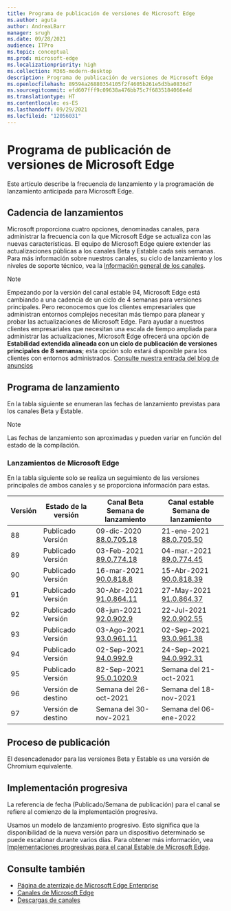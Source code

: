 ```yaml
---
title: Programa de publicación de versiones de Microsoft Edge
ms.author: aguta
author: AndreaLBarr
manager: srugh
ms.date: 09/28/2021
audience: ITPro
ms.topic: conceptual
ms.prod: microsoft-edge
ms.localizationpriority: high
ms.collection: M365-modern-desktop
description: Programa de publicación de versiones de Microsoft Edge
ms.openlocfilehash: 89594a26880354105f2f4605b261e5d3ba0836d7
ms.sourcegitcommit: efd607fff9c09638a476bb75c7f6835184066e4d
ms.translationtype: HT
ms.contentlocale: es-ES
ms.lasthandoff: 09/29/2021
ms.locfileid: "12056031"
---
```

# <a name="microsoft-edge-release-schedule"></a>Programa de publicación de versiones de Microsoft Edge

Este artículo describe la frecuencia de lanzamiento y la programación de lanzamiento anticipada para Microsoft Edge.

## <a name="release-cadence"></a>Cadencia de lanzamientos

Microsoft proporciona cuatro opciones, denominadas canales, para administrar la frecuencia con la que Microsoft Edge se actualiza con las nuevas características. El equipo de Microsoft Edge quiere extender las actualizaciones públicas a los canales Beta y Estable cada seis semanas. Para más información sobre nuestros canales, su ciclo de lanzamiento y los niveles de soporte técnico, vea la [Información general de los canales](./microsoft-edge-channels.md#channel-overview).

> [!NOTE]
> Empezando por la versión del canal estable 94, Microsoft Edge está cambiando a una cadencia de un ciclo de 4 semanas para versiones principales. Pero reconocemos que los clientes empresariales que administran entornos complejos necesitan más tiempo para planear y probar las actualizaciones de Microsoft Edge. Para ayudar a nuestros clientes empresariales que necesitan una escala de tiempo ampliada para administrar las actualizaciones, Microsoft Edge ofrecerá una opción de **Estabilidad extendida alineada con un ciclo de publicación de versiones principales de 8 semanas**; esta opción solo estará disponible para los clientes con entornos administrados. [Consulte nuestra entrada del blog de anuncios](https://blogs.windows.com/msedgedev/2021/07/15/opt-in-extended-stable-release-cycle/)

## <a name="release-schedule"></a>Programa de lanzamiento

En la tabla siguiente se enumeran las fechas de lanzamiento previstas para los canales Beta y Estable.

> [!NOTE]
> Las fechas de lanzamiento son aproximadas y pueden variar en función del estado de la compilación.

### <a name="microsoft-edge-releases"></a>Lanzamientos de Microsoft Edge

En la tabla siguiente solo se realiza un seguimiento de las versiones principales de ambos canales y se proporciona información para estas.

| Versión | Estado de la versión | Canal Beta<br>Semana de lanzamiento | Canal estable<br>Semana de lanzamiento |
|---------|-----|------|--------|
| 88 | Publicado<br>Versión | 09-dic-2020<br>[88.0.705.18](/deployedge/microsoft-edge-relnote-archive-beta-channel#version-88070518-december-9) | 21-ene-2021<br>[88.0.705.50](/deployedge/microsoft-edge-relnote-archive-stable-channel#version-88070550-january-21)|
| 89 | Publicado<br>Versión | 03-Feb-2021<br>[89.0.774.18](/deployedge/microsoft-edge-relnote-beta-channel#version-89077423-february-8) | 04-mar.-2021<br>[89.0.774.45](/deployedge/microsoft-edge-relnote-stable-channel#version-89077445-march-4) |
| 90 | Publicado<br>Versión | 16-mar-2021<br>[90.0.818.8](/deployedge/microsoft-edge-relnote-beta-channel#version-9008188-march-16) | 15-Abr-2021<BR>[90.0.818.39](/deployedge/microsoft-edge-relnote-stable-channel#version-90081839-april-15) |
| 91 | Publicado<br>Versión | 30-Abr-2021<br>[91.0.864.11](/deployedge/microsoft-edge-relnote-beta-channel#version-91086411-april-30) | 27-May-2021<BR>[91.0.864.37](/deployedge/microsoft-edge-relnote-stable-channel#version-91086437-may-27) |
| 92 | Publicado<br>Versión | 08-jun-2021<br>[92.0.902.9](/deployedge/microsoft-edge-relnote-beta-channel#version-9209029-june-08) | 22-Jul-2021<BR>[92.0.902.55](/deployedge/microsoft-edge-relnote-stable-channel#version-92090255-july-22) |
| 93 | Publicado<br>Versión | 03-Ago-2021<br>[93.0.961.11](/deployedge/microsoft-edge-relnote-beta-channel#version-93096111-August-03) | 02-Sep-2021<BR>[93.0.961.38](/deployedge/microsoft-edge-relnote-stable-channel#version-93096138-September-02) |
| 94 | Publicado<br>Versión | 02-Sep-2021<br>[94.0.992.9](/deployedge/microsoft-edge-relnote-beta-channel#version-9409929-September-02) | 24-Sep-2021<BR>[94.0.992.31](/deployedge/microsoft-edge-relnote-stable-channel#version-94099231-September-24) |
| 95 | Publicado<br>Versión | 82-Sep-2021<br>[95.0.1020.9](/deployedge/microsoft-edge-relnote-beta-channel#version-95010209-September-28) | Semana del 21-oct-2021 |
| 96 | Versión de destino | Semana del 26-oct-2021 | Semana del 18-nov-2021 |
| 97 | Versión de destino | Semana del 30-nov-2021 | Semana del 06-ene-2022 |

## <a name="release-process"></a>Proceso de publicación

El desencadenador para las versiones Beta y Estable es una versión de Chromium equivalente.

## <a name="progressive-rollouts"></a>Implementación progresiva

La referencia de fecha (Publicado/Semana de publicación) para el canal se refiere al comienzo de la implementación progresiva.

Usamos un modelo de lanzamiento progresivo. Esto significa que la disponibilidad de la nueva versión para un dispositivo determinado se puede escalonar durante varios días. Para obtener más información, vea [Implementaciones progresivas para el canal Estable de Microsoft Edge](/deployedge/microsoft-edge-update-progressive-rollout).

## <a name="see-also"></a>Consulte también

- [Página de aterrizaje de Microsoft Edge Enterprise](https://aka.ms/EdgeEnterprise)
- [Canales de Microsoft Edge](/deployedge/microsoft-edge-channels)
- [Descargas de canales](https://www.microsoft.com/edge/business/download)
